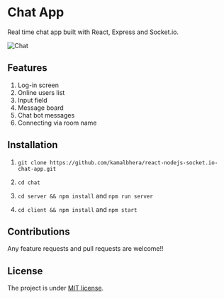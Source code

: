 # Chat App

Real time chat app built with React, Express and Socket.io.

![Chat](https://i.imgur.com/BxI8MOz.png)

## Features

1. Log-in screen
2. Online users list
3. Input field
4. Message board
5. Chat bot messages
6. Connecting via room name

## Installation

1. `git clone https://github.com/kamalbhera/react-nodejs-socket.io-chat-app.git`

2. `cd chat`

3. `cd server && npm install` and `npm run server`

4. `cd client && npm install` and `npm start`

## Contributions

Any feature requests and pull requests are welcome!!

## License

The project is under [MIT license](https://choosealicense.com/licenses/mit/).

